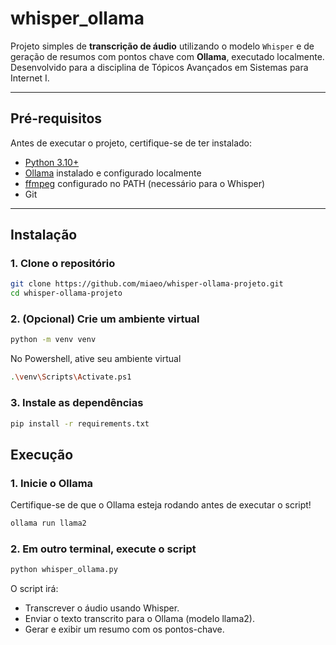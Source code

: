 # whisper_ollama

Projeto simples de **transcrição de áudio** utilizando o modelo `Whisper` e de geração de resumos com pontos chave com **Ollama**, executado localmente. Desenvolvido para a disciplina de Tópicos Avançados em Sistemas para Internet I.

---

## Pré-requisitos

Antes de executar o projeto, certifique-se de ter instalado:

- [Python 3.10+](https://www.python.org/)
- [Ollama](https://ollama.com/) instalado e configurado localmente
- [ffmpeg](https://www.ffmpeg.org/download.html) configurado no PATH (necessário para o Whisper)
- Git

---

## Instalação

### 1. Clone o repositório

```bash
git clone https://github.com/miaeo/whisper-ollama-projeto.git
cd whisper-ollama-projeto
```

### 2. (Opcional) Crie um ambiente virtual

```bash
python -m venv venv
```
No Powershell, ative seu ambiente virtual

```bash
.\venv\Scripts\Activate.ps1
```

### 3. Instale as dependências

```bash
pip install -r requirements.txt
```

## Execução

### 1. Inicie o Ollama

Certifique-se de que o Ollama esteja rodando antes de executar o script!

```bash
ollama run llama2
```

### 2. Em outro terminal, execute o script

```bash
python whisper_ollama.py
```

O script irá:

- Transcrever o áudio usando Whisper.
- Enviar o texto transcrito para o Ollama (modelo llama2).
- Gerar e exibir um resumo com os pontos-chave.
